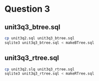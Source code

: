 <h1> Question 3 </h1>
<h2> unit3q3_btree.sql </h2>

``` bash
cp unit3q2.sql unit3q3_btree.sql
sqlite3 unit3q3_btree.sql < makeBTree.sql
```

<h2> unit3q3_rtree.sql </h2>

``` bash
cp unit3q2.slq unit3q3_rtree.sql
sqlite3 unit3q3_rtree.sql < makeRTree.sql
```


